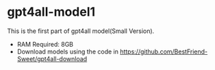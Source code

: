 # gpt4all-model1

This is the first part of gpt4all model(Small Version).

- RAM Required: 8GB
- Download models using the code in https://github.com/BestFriend-Sweet/gpt4all-download
